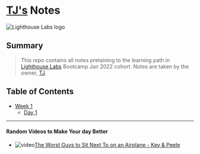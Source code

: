 # [TJ's](https://github.com/glitjch/lighthouse-web-notes) Notes

![Lighthouse Labs logo](https://www.lighthouselabs.ca/uploads/testimonial/company_logo/32/lighthouselabs.jpg)

## Summary

>This repo contains all notes pretaining to the learning path in [Lighthouse Labs](https://www.lighthouselabs.ca/) Bootcamp Jan 2022 cohort. Notes are taken by the owner, [TJ](https://github.com/glitjch/lighthouse-web-notes).

## Table of Contents
* [Week 1](/Week_1)
  * [Day 1](/Week_1/Day_1)


***

#### Random Videos to Make Your day Better
* ![video](https://i.ytimg.com/an_webp/StrAy4c_VRw/mqdefault_6s.webp?du=3000&sqp=COiO844G&rs=AOn4CLDLEseZgEYHGqfLWPYmo5bV1g79GQ)[The Worst Guys to Sit Next To on an Airplane - Key & Peele](https://www.youtube.com/watch?v=StrAy4c_VRw)